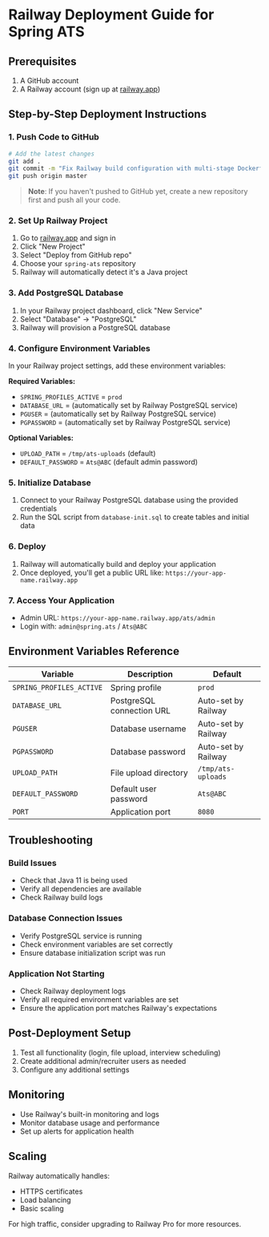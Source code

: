 # Railway Deployment Guide for Spring ATS

## Prerequisites
1. A GitHub account
2. A Railway account (sign up at [railway.app](https://railway.app))

## Step-by-Step Deployment Instructions

### 1. Push Code to GitHub
```bash
# Add the latest changes
git add .
git commit -m "Fix Railway build configuration with multi-stage Dockerfile"
git push origin master
```

> **Note**: If you haven't pushed to GitHub yet, create a new repository first and push all your code.

### 2. Set Up Railway Project
1. Go to [railway.app](https://railway.app) and sign in
2. Click "New Project"
3. Select "Deploy from GitHub repo"
4. Choose your `spring-ats` repository
5. Railway will automatically detect it's a Java project

### 3. Add PostgreSQL Database
1. In your Railway project dashboard, click "New Service"
2. Select "Database" → "PostgreSQL"
3. Railway will provision a PostgreSQL database

### 4. Configure Environment Variables
In your Railway project settings, add these environment variables:

**Required Variables:**
- `SPRING_PROFILES_ACTIVE` = `prod`
- `DATABASE_URL` = (automatically set by Railway PostgreSQL service)
- `PGUSER` = (automatically set by Railway PostgreSQL service)  
- `PGPASSWORD` = (automatically set by Railway PostgreSQL service)

**Optional Variables:**
- `UPLOAD_PATH` = `/tmp/ats-uploads` (default)
- `DEFAULT_PASSWORD` = `Ats@ABC` (default admin password)

### 5. Initialize Database
1. Connect to your Railway PostgreSQL database using the provided credentials
2. Run the SQL script from `database-init.sql` to create tables and initial data

### 6. Deploy
1. Railway will automatically build and deploy your application
2. Once deployed, you'll get a public URL like: `https://your-app-name.railway.app`

### 7. Access Your Application
- Admin URL: `https://your-app-name.railway.app/ats/admin`
- Login with: `admin@spring.ats` / `Ats@ABC`

## Environment Variables Reference

| Variable | Description | Default |
|----------|-------------|---------|
| `SPRING_PROFILES_ACTIVE` | Spring profile | `prod` |
| `DATABASE_URL` | PostgreSQL connection URL | Auto-set by Railway |
| `PGUSER` | Database username | Auto-set by Railway |
| `PGPASSWORD` | Database password | Auto-set by Railway |
| `UPLOAD_PATH` | File upload directory | `/tmp/ats-uploads` |
| `DEFAULT_PASSWORD` | Default user password | `Ats@ABC` |
| `PORT` | Application port | `8080` |

## Troubleshooting

### Build Issues
- Check that Java 11 is being used
- Verify all dependencies are available
- Check Railway build logs

### Database Connection Issues
- Verify PostgreSQL service is running
- Check environment variables are set correctly
- Ensure database initialization script was run

### Application Not Starting
- Check Railway deployment logs
- Verify all required environment variables are set
- Ensure the application port matches Railway's expectations

## Post-Deployment Setup
1. Test all functionality (login, file upload, interview scheduling)
2. Create additional admin/recruiter users as needed
3. Configure any additional settings

## Monitoring
- Use Railway's built-in monitoring and logs
- Monitor database usage and performance
- Set up alerts for application health

## Scaling
Railway automatically handles:
- HTTPS certificates
- Load balancing
- Basic scaling

For high traffic, consider upgrading to Railway Pro for more resources.